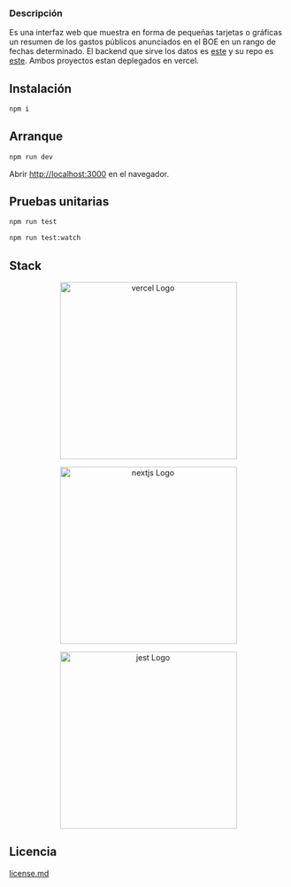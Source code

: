 ### Descripción

Es una interfaz web que muestra en forma de pequeñas tarjetas o gráficas un resumen de los gastos públicos anunciados en el BOE en un rango de fechas determinado.
El backend que sirve los datos es [este](https://boe-backend.vercel.app/) y su repo es [este](https://github.com/franjpr/boe-backend). Ambos proyectos estan deplegados en vercel.

## Instalación

```bash
npm i
```

## Arranque

```bash
npm run dev
```

Abrir [http://localhost:3000](http://localhost:3000) en el navegador.

## Pruebas unitarias

```bash
npm run test
```

```bash
npm run test:watch
```

## Stack

<p align="center">
  <a href="http://vercel.com/" target="blank"><img src="https://logovtor.com/wp-content/uploads/2020/10/vercel-inc-logo-vector.png" width="320" alt="vercel Logo" /></a>
</p>
<p align="center">
  <a href="http://nextjs.org/" target="blank"><img src="https://upload.wikimedia.org/wikipedia/commons/thumb/8/8e/Nextjs-logo.svg/800px-Nextjs-logo.svg.png" width="320" alt="nextjs Logo" /></a>
</p>
<p align="center">
  <a href="https://jestjs.io/" target="blank"><img src="https://cdn-images-1.medium.com/max/1200/1*Q26gw-kNzOXUqZKRr04T-g.png" width="320" alt="jest Logo" /></a>
</p>

## Licencia

[license.md](BSD-3)
